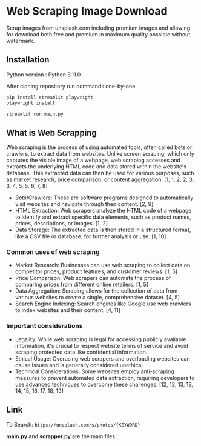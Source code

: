 # Web Scraping Image Download

Scrap images from unsplash.com including premium images and allowing for download both free and premium in maximum quality possible without watermark.

## Installation

Python version : Python 3.11.0

After cloning repository run commands one-by-one

```bash
pip install streamlit playwright
playwright install

streamlit run main.py
```

## What is Web Scrapping

Web scraping is the process of using automated tools, often called bots or crawlers, to extract data from websites. Unlike screen scraping, which only captures the visible image of a webpage, web scraping accesses and extracts the underlying HTML code and data stored within the website's database. This extracted data can then be used for various purposes, such as market research, price comparison, or content aggregation. [1, 1, 2, 2, 3, 3, 4, 5, 5, 6, 7, 8]  

- Bots/Crawlers: These are software programs designed to automatically visit websites and navigate through their content. [2, 9]  
- HTML Extraction: Web scrapers analyze the HTML code of a webpage to identify and extract specific data elements, such as product names, prices, descriptions, or images. [1, 2]  
- Data Storage: The extracted data is then stored in a structured format, like a CSV file or database, for further analysis or use. [1, 10]  

### Common uses of web scraping

- Market Research: Businesses can use web scraping to collect data on competitor prices, product features, and customer reviews. [1, 5]  
- Price Comparison: Web scrapers can automate the process of comparing prices from different online retailers. [1, 5]  
- Data Aggregation: Scraping allows for the collection of data from various websites to create a single, comprehensive dataset. [4, 5]  
- Search Engine Indexing: Search engines like Google use web crawlers to index websites and their content. [4, 11]  

### Important considerations

- Legality: While web scraping is legal for accessing publicly available information, it's crucial to respect website terms of service and avoid scraping protected data like confidential information.
- Ethical Usage: Overusing web scrapers and overloading websites can cause issues and is generally considered unethical.
- Technical Considerations: Some websites employ anti-scraping measures to prevent automated data extraction, requiring developers to use advanced techniques to overcome these challenges. [12, 12, 13, 13, 14, 15, 16, 17, 18, 19]  

## Link

To Search: `https://unsplash.com/s/photos/{KEYWORD}`

**main.py** and **scrapper.py** are the main files.
